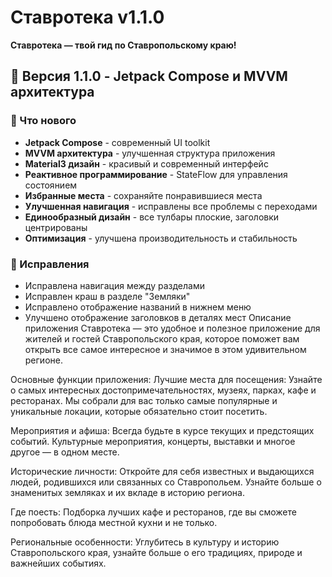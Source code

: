 # Ставротека v1.1.0

**Ставротека — твой гид по Ставропольскому краю!**

## 📱 Версия 1.1.0 - Jetpack Compose и MVVM архитектура

### 🚀 Что нового
- **Jetpack Compose** - современный UI toolkit
- **MVVM архитектура** - улучшенная структура приложения
- **Material3 дизайн** - красивый и современный интерфейс
- **Реактивное программирование** - StateFlow для управления состоянием
- **Избранные места** - сохраняйте понравившиеся места
- **Улучшенная навигация** - исправлены все проблемы с переходами
- **Единообразный дизайн** - все тулбары плоские, заголовки центрированы
- **Оптимизация** - улучшена производительность и стабильность

### 🐛 Исправления
- Исправлена навигация между разделами
- Исправлен краш в разделе "Земляки"
- Исправлено отображение названий в нижнем меню
- Улучшено отображение заголовков в деталях мест
Описание приложения
Ставротека — это удобное и полезное приложение для жителей и гостей Ставропольского края, которое поможет вам открыть все самое интересное и значимое в этом удивительном регионе.

Основные функции приложения:
Лучшие места для посещения: Узнайте о самых интересных достопримечательностях, музеях, парках, кафе и ресторанах. Мы собрали для вас только самые популярные и уникальные локации, которые обязательно стоит посетить.

Мероприятия и афиша: Всегда будьте в курсе текущих и предстоящих событий. Культурные мероприятия, концерты, выставки и многое другое — в одном месте.

Исторические личности: Откройте для себя известных и выдающихся людей, родившихся или связанных со Ставропольем. Узнайте больше о знаменитых земляках и их вкладе в историю региона.

Где поесть: Подборка лучших кафе и ресторанов, где вы сможете попробовать блюда местной кухни и не только.

Региональные особенности: Углубитесь в культуру и историю Ставропольского края, узнайте больше о его традициях, природе и важнейших событиях.
